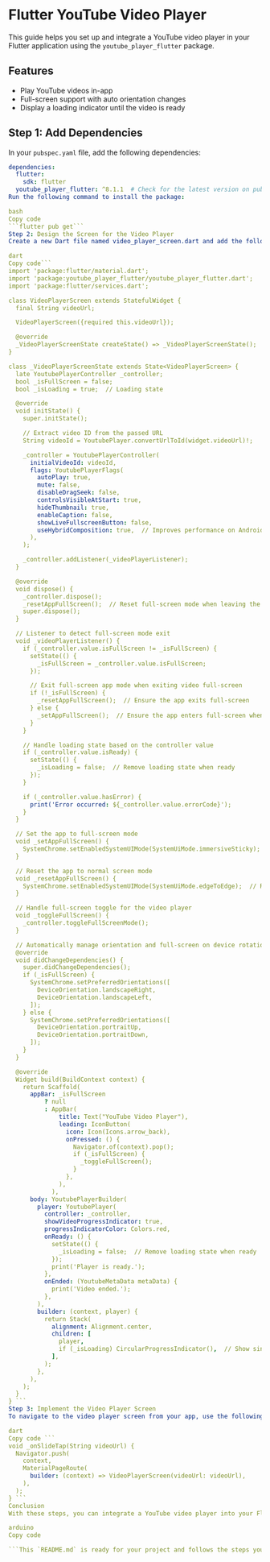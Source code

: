 # Flutter YouTube Video Player

This guide helps you set up and integrate a YouTube video player in your Flutter application using the `youtube_player_flutter` package.

## Features

- Play YouTube videos in-app
- Full-screen support with auto orientation changes
- Display a loading indicator until the video is ready

## Step 1: Add Dependencies

In your `pubspec.yaml` file, add the following dependencies:

```yaml
dependencies:
  flutter:
    sdk: flutter
  youtube_player_flutter: ^8.1.1  # Check for the latest version on pub.dev```
Run the following command to install the package:

bash
Copy code
```flutter pub get```
Step 2: Design the Screen for the Video Player
Create a new Dart file named video_player_screen.dart and add the following code:

dart
Copy code```
import 'package:flutter/material.dart';
import 'package:youtube_player_flutter/youtube_player_flutter.dart';
import 'package:flutter/services.dart';

class VideoPlayerScreen extends StatefulWidget {
  final String videoUrl;

  VideoPlayerScreen({required this.videoUrl});

  @override
  _VideoPlayerScreenState createState() => _VideoPlayerScreenState();
}

class _VideoPlayerScreenState extends State<VideoPlayerScreen> {
  late YoutubePlayerController _controller;
  bool _isFullScreen = false;
  bool _isLoading = true;  // Loading state

  @override
  void initState() {
    super.initState();

    // Extract video ID from the passed URL
    String videoId = YoutubePlayer.convertUrlToId(widget.videoUrl)!;

    _controller = YoutubePlayerController(
      initialVideoId: videoId,
      flags: YoutubePlayerFlags(
        autoPlay: true,
        mute: false,
        disableDragSeek: false,
        controlsVisibleAtStart: true,
        hideThumbnail: true,
        enableCaption: false,
        showLiveFullscreenButton: false,
        useHybridComposition: true,  // Improves performance on Android
      ),
    );

    _controller.addListener(_videoPlayerListener);
  }

  @override
  void dispose() {
    _controller.dispose();
    _resetAppFullScreen();  // Reset full-screen mode when leaving the screen
    super.dispose();
  }

  // Listener to detect full-screen mode exit
  void _videoPlayerListener() {
    if (_controller.value.isFullScreen != _isFullScreen) {
      setState(() {
        _isFullScreen = _controller.value.isFullScreen;
      });

      // Exit full-screen app mode when exiting video full-screen
      if (!_isFullScreen) {
        _resetAppFullScreen();  // Ensure the app exits full-screen
      } else {
        _setAppFullScreen();  // Ensure the app enters full-screen when the video is full-screen
      }
    }

    // Handle loading state based on the controller value
    if (_controller.value.isReady) {
      setState(() {
        _isLoading = false;  // Remove loading state when ready
      });
    }

    if (_controller.value.hasError) {
      print('Error occurred: ${_controller.value.errorCode}');
    }
  }

  // Set the app to full-screen mode
  void _setAppFullScreen() {
    SystemChrome.setEnabledSystemUIMode(SystemUiMode.immersiveSticky);  // Full-screen app mode
  }

  // Reset the app to normal screen mode
  void _resetAppFullScreen() {
    SystemChrome.setEnabledSystemUIMode(SystemUiMode.edgeToEdge);  // Reset app UI on exit
  }

  // Handle full-screen toggle for the video player
  void _toggleFullScreen() {
    _controller.toggleFullScreenMode();
  }

  // Automatically manage orientation and full-screen on device rotation
  @override
  void didChangeDependencies() {
    super.didChangeDependencies();
    if (_isFullScreen) {
      SystemChrome.setPreferredOrientations([
        DeviceOrientation.landscapeRight,
        DeviceOrientation.landscapeLeft,
      ]);
    } else {
      SystemChrome.setPreferredOrientations([
        DeviceOrientation.portraitUp,
        DeviceOrientation.portraitDown,
      ]);
    }
  }

  @override
  Widget build(BuildContext context) {
    return Scaffold(
      appBar: _isFullScreen
          ? null
          : AppBar(
              title: Text("YouTube Video Player"),
              leading: IconButton(
                icon: Icon(Icons.arrow_back),
                onPressed: () {
                  Navigator.of(context).pop();
                  if (_isFullScreen) {
                    _toggleFullScreen();
                  }
                },
              ),
            ),
      body: YoutubePlayerBuilder(
        player: YoutubePlayer(
          controller: _controller,
          showVideoProgressIndicator: true,
          progressIndicatorColor: Colors.red,
          onReady: () {
            setState(() {
              _isLoading = false;  // Remove loading state when ready
            });
            print('Player is ready.');
          },
          onEnded: (YoutubeMetaData metaData) {
            print('Video ended.');
          },
        ),
        builder: (context, player) {
          return Stack(
            alignment: Alignment.center,
            children: [
              player,
              if (_isLoading) CircularProgressIndicator(),  // Show single loading screen
            ],
          );
        },
      ),
    );
  }
} ```
Step 3: Implement the Video Player Screen
To navigate to the video player screen from your app, use the following code snippet:

dart
Copy code ```
void _onSlideTap(String videoUrl) {
  Navigator.push(
    context,
    MaterialPageRoute(
      builder: (context) => VideoPlayerScreen(videoUrl: videoUrl),
    ),
  );
} ```
Conclusion
With these steps, you can integrate a YouTube video player into your Flutter application, supporting full-screen mode, automatic orientation, and loading indicators.

arduino
Copy code

```This `README.md` is ready for your project and follows the steps you outlined.```
